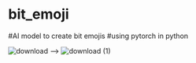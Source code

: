 # bit_emoji
#AI model to create bit emojis
#using pytorch in python

![download](https://github.com/Prikshit-anthal/bit_emoji/assets/79476164/9b8e3932-920f-428c-ab51-67c3538e5147)
-->
![download (1)](https://github.com/Prikshit-anthal/bit_emoji/assets/79476164/aabbbbc3-b761-4390-b5ee-c4c82e441a6f)

